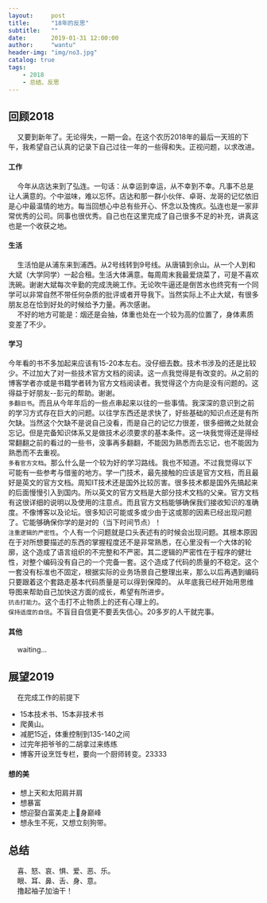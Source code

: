 ```yaml
---
layout:     post
title:      "18年的反思"
subtitle:   ""
date:       2019-01-31 12:00:00
author:     "wantu"
header-img: "img/no3.jpg"
catalog: true
tags:
    - 2018
    - 总结、反思
---
```

## 回顾2018
&nbsp;&#8195;又要到新年了。无论得失，一期一会。在这个农历2018年的最后一天班的下午，我希望自己认真的记录下自己过往一年的一些得和失。正视问题，以求改进。
#### 工作
&nbsp;&#8195;今年从店达来到了弘连。一句话：从幸运到幸运，从不幸到不幸。凡事不总是让人满意的。个中滋味，难以忘怀。店达和那一群小伙伴、卓哥、龙哥的记忆依旧是心中最温情的地方。每当回想心中总有些开心、怀念以及愧疚。弘连也是一家非常优秀的公司。同事也很优秀。自己也在这里完成了自己很多不足的补充，讲真这也是一个收获之地。

#### 生活
&nbsp;&#8195;生活怕是从浦东来到浦西。从2号线转到9号线。从唐镇到佘山。从一个人到和大斌（大学同学）一起合租。生活大体满意。每周周末我最爱烧菜了，可是不喜欢洗碗。谢谢大斌每次辛勤的完成洗碗工作。无论吹牛逼还是倒苦水也终究有一个同学可以非常自然不带任何杂质的批评或者开导我下。当然实际上不止大斌，有很多朋友总在恰到好处的时候给予力量。再次感谢。<br>
&nbsp;&#8195;不好的地方可能是：烟还是会抽，体重也处在一个较为高的位置了，身体素质变差了不少。
#### 学习
今年看的书不多加起来应该有15-20本左右。没仔细去数。技术书涉及的还是比较少。不过加大了对一些技术官方文档的阅读。这一点我觉得是有改变的。从之前的博客学者亦或是书籍学者转为官方文档阅读者。我觉得这个方向是没有问题的。这得益于好朋友--彭元的帮助。谢谢。<br>
`多翻旧书`。而且从今年年后的一些点串起来以往的一些事情。我深深的意识到之前的学习方式存在巨大的问题。以往学东西还是求快了，好些基础的知识点还是有所欠缺。当然这个欠缺不是说自己没看，而是自己的记忆力很差，很多细微之处就会忘记。但是完备知识体系又是做技术必须要求的基本条件。这一块我觉得还是得经常翻翻之前的看过的一些书，没事再多翻翻，不能因为熟悉而去忘记，也不能因为熟悉而不去重视。<br>
`多看官方文档`。那么什么是一个较为好的学习路线。我也不知道。不过我觉得以下可能有一些参考与借鉴的地方。学一门技术，最先接触的应该是官方文档，而且最好是英文的官方文档。周知IT技术还是国外比较厉害。很多技术都是国外先搞起来的后面慢慢引入到国内。所以英文的官方文档是大部分技术文档的父亲。官方文档有这很详细的说明以及使用的注意点。而且官方文档能够确保我们接收知识的准确度。不像博客以及论坛。很多知识可能或多或少由于这或那的因素已经出现问题了。它能够确保你学的是对的（当下时间节点）！<br>
`注重逻辑的严密性`。个人有一个问题就是口头表述有的时候会出现问题。其根本原因在于对所想要描述的东西的掌握程度还不是非常熟悉，在心里没有一个大体的轮廓，这个造成了语言组织的不完整和不严密。其二逻辑的严密性在于程序的健壮性，对整个编码没有自己的一个完备一套。这个造成了代码的质量的不稳定。这个一套没有标准也不固定，根据实际的业务场景自己整理出来，那么以后再遇到编码只要跟着这个套路走基本代码质量是可以得到保障的。
从年底我已经开始用思维导图来帮助自己加快这方面的成长，希望有所进步。<br>
`抗击打能力`。这个击打不止物质上的还有心理上的。<br>
`保持适度的自信`。不盲目自信更不要丢失信心。20多岁的人干就完事。<br>

#### 其他
&nbsp;&#8195;waiting...


## 展望2019
&nbsp;&#8195;在完成工作的前提下<br>
* 15本技术书、15本非技术书
* 爬黄山。
* 减肥15近，体重控制到135-140之间
* 过完年把爷爷的二胡拿过来练练
* 博客开设烹饪专栏，要向一个厨师转变。23333
#### 想的美
* 想上天和太阳肩并肩
* 想暴富
* 想迎娶白富美走上🐶身巅峰
* 想永生不死，又想立刻狗带。

## 总结
&nbsp;&#8195;喜、怒、哀、惧、爱、恶、乐。<br>
&nbsp;&#8195;眼、耳、鼻、舌、身、意。<br>
&nbsp;&#8195;撸起袖子加油干！
